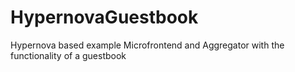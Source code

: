 # HypernovaGuestbook

Hypernova based example Microfrontend and Aggregator with the functionality of a guestbook
